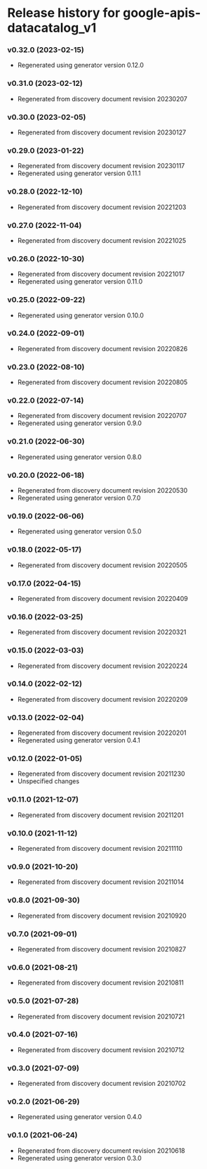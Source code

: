 # Release history for google-apis-datacatalog_v1

### v0.32.0 (2023-02-15)

* Regenerated using generator version 0.12.0

### v0.31.0 (2023-02-12)

* Regenerated from discovery document revision 20230207

### v0.30.0 (2023-02-05)

* Regenerated from discovery document revision 20230127

### v0.29.0 (2023-01-22)

* Regenerated from discovery document revision 20230117
* Regenerated using generator version 0.11.1

### v0.28.0 (2022-12-10)

* Regenerated from discovery document revision 20221203

### v0.27.0 (2022-11-04)

* Regenerated from discovery document revision 20221025

### v0.26.0 (2022-10-30)

* Regenerated from discovery document revision 20221017
* Regenerated using generator version 0.11.0

### v0.25.0 (2022-09-22)

* Regenerated using generator version 0.10.0

### v0.24.0 (2022-09-01)

* Regenerated from discovery document revision 20220826

### v0.23.0 (2022-08-10)

* Regenerated from discovery document revision 20220805

### v0.22.0 (2022-07-14)

* Regenerated from discovery document revision 20220707
* Regenerated using generator version 0.9.0

### v0.21.0 (2022-06-30)

* Regenerated using generator version 0.8.0

### v0.20.0 (2022-06-18)

* Regenerated from discovery document revision 20220530
* Regenerated using generator version 0.7.0

### v0.19.0 (2022-06-06)

* Regenerated using generator version 0.5.0

### v0.18.0 (2022-05-17)

* Regenerated from discovery document revision 20220505

### v0.17.0 (2022-04-15)

* Regenerated from discovery document revision 20220409

### v0.16.0 (2022-03-25)

* Regenerated from discovery document revision 20220321

### v0.15.0 (2022-03-03)

* Regenerated from discovery document revision 20220224

### v0.14.0 (2022-02-12)

* Regenerated from discovery document revision 20220209

### v0.13.0 (2022-02-04)

* Regenerated from discovery document revision 20220201
* Regenerated using generator version 0.4.1

### v0.12.0 (2022-01-05)

* Regenerated from discovery document revision 20211230
* Unspecified changes

### v0.11.0 (2021-12-07)

* Regenerated from discovery document revision 20211201

### v0.10.0 (2021-11-12)

* Regenerated from discovery document revision 20211110

### v0.9.0 (2021-10-20)

* Regenerated from discovery document revision 20211014

### v0.8.0 (2021-09-30)

* Regenerated from discovery document revision 20210920

### v0.7.0 (2021-09-01)

* Regenerated from discovery document revision 20210827

### v0.6.0 (2021-08-21)

* Regenerated from discovery document revision 20210811

### v0.5.0 (2021-07-28)

* Regenerated from discovery document revision 20210721

### v0.4.0 (2021-07-16)

* Regenerated from discovery document revision 20210712

### v0.3.0 (2021-07-09)

* Regenerated from discovery document revision 20210702

### v0.2.0 (2021-06-29)

* Regenerated using generator version 0.4.0

### v0.1.0 (2021-06-24)

* Regenerated from discovery document revision 20210618
* Regenerated using generator version 0.3.0

